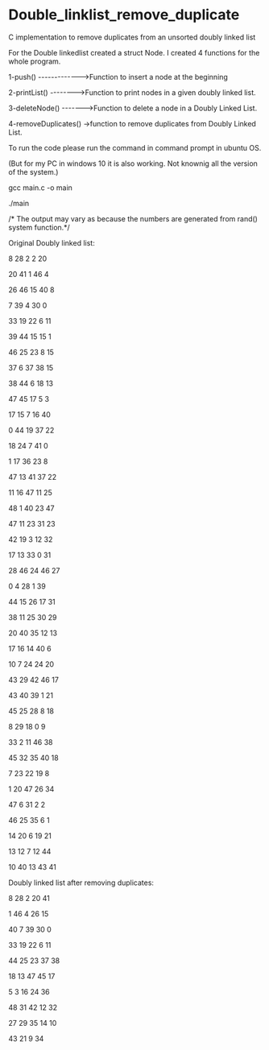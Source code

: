 # Double_linklist_remove_duplicate

C implementation to remove duplicates from an unsorted doubly linked list

For the Double linkedlist created a struct Node. I created 4 functions for the
whole program.



1-push() ------------->Function to insert a node at the beginning 


2-printList() -------->Function to print nodes in a given doubly linked list.


3-deleteNode() ------->Function to delete a node in a Doubly Linked List. 


4-removeDuplicates() ->function to remove duplicates from Doubly Linked List.


To run the code please run the command in command prompt in ubuntu OS.


(But for my PC in windows 10 it is also working. Not knownig all the version of the system.)

gcc main.c -o main


./main


/* The output may vary as because the numbers are generated from rand() system function.*/


Original Doubly linked list: 

8 28 2 2 20

20 41 1 46 4

26 46 15 40 8

7 39 4 30 0

33 19 22 6 11

39 44 15 15 1

46 25 23 8 15

37 6 37 38 15

38 44 6 18 13

47 45 17 5 3

17 15 7 16 40

0 44 19 37 22

18 24 7 41 0

1 17 36 23 8

47 13 41 37 22

11 16 47 11 25

48 1 40 23 47

47 11 23 31 23

42 19 3 12 32

17 13 33 0 31

28 46 24 46 27

0 4 28 1 39

44 15 26 17 31

38 11 25 30 29

20 40 35 12 13

17 16 14 40 6

10 7 24 24 20

43 29 42 46 17

43 40 39 1 21

45 25 28 8 18

8 29 18 0 9

33 2 11 46 38

45 32 35 40 18

7 23 22 19 8

1 20 47 26 34

47 6 31 2 2

46 25 35 6 1

14 20 6 19 21

13 12 7 12 44

10 40 13 43 41


Doubly linked list after removing duplicates:

8 28 2 20 41

1 46 4 26 15

40 7 39 30 0

33 19 22 6 11

44 25 23 37 38

18 13 47 45 17

5 3 16 24 36

48 31 42 12 32

27 29 35 14 10

43 21 9 34

